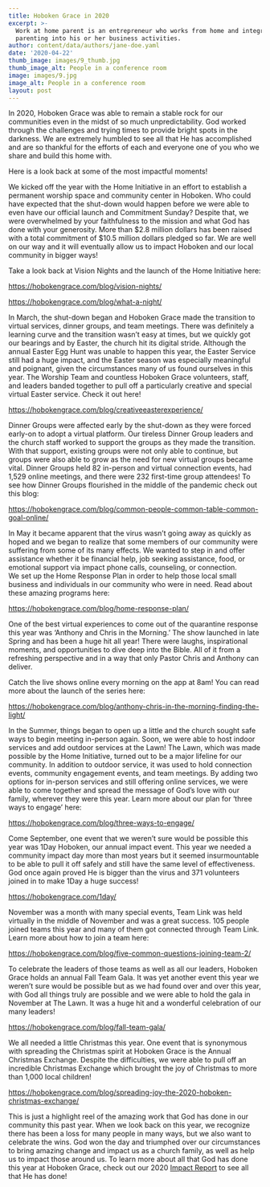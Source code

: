 ```yaml
---
title: Hoboken Grace in 2020
excerpt: >-
  Work at home parent is an entrepreneur who works from home and integrates
  parenting into his or her business activities.
author: content/data/authors/jane-doe.yaml
date: '2020-04-22'
thumb_image: images/9_thumb.jpg
thumb_image_alt: People in a conference room
image: images/9.jpg
image_alt: People in a conference room
layout: post
---
```

In 2020, Hoboken Grace was able to remain a
 stable rock for our communities even in the midst of so much 
unpredictability. God worked through the challenges and trying times to 
provide bright spots in the darkness. We are extremely humbled to see 
all that He has accomplished and are so thankful for the efforts of each
 and everyone one of you who we share and build this home with. 

Here is a look back at some of the most impactful moments!

We kicked off the year with the Home Initiative in an 
effort to establish a permanent worship space and community center in 
Hoboken. Who could have expected that the shut-down would happen before 
we were able to even have our official launch and Commitment Sunday? 
Despite that, we were overwhelmed by your faithfulness to the mission 
and what God has done with your generosity. More than $2.8 million 
dollars has been raised with a total commitment of
 $10.5 million dollars pledged so far. We are well on our way and it 
will eventually allow us to impact Hoboken and our local community in 
bigger ways!

Take a look back at Vision Nights and the launch of the Home Initiative here:

 <https://hobokengrace.com/blog/vision-nights/>

<https://hobokengrace.com/blog/what-a-night/> 

In March, the shut-down began and Hoboken 
Grace made the transition to virtual services, dinner groups, and team 
meetings. There was definitely a learning curve and the transition 
wasn’t easy at times, but we quickly got our bearings and by Easter, the
 church hit its digital stride. Although the annual Easter Egg Hunt was 
unable to happen this year, the Easter Service still had a huge impact, 
and the Easter season was especially meaningful and poignant, given the 
circumstances many of us found ourselves in this year. The Worship Team 
and countless Hoboken Grace volunteers, staff, and leaders banded 
together to pull off a particularly creative and special virtual Easter 
service. Check it out here! 

<https://hobokengrace.com/blog/creativeeasterexperience/>

Dinner Groups were affected early by the 
shut-down as they were forced early-on to adopt a virtual platform. Our 
tireless Dinner Group leaders and the church staff worked to support the
 groups as they made the transition. With that support, existing groups 
were not only able to continue, but groups were also able to grow as the
 need for new virtual groups became vital. Dinner Groups held 82 
in-person and virtual connection events, had 1,529 online meetings, and 
there were 232 first-time group attendees! To see how Dinner Groups flourished in the middle of the pandemic check out this blog: 

<https://hobokengrace.com/blog/common-people-common-table-common-goal-online/> 

In May it became apparent that the virus 
wasn’t going away as quickly as hoped and we began to realize that some 
members of our community were suffering from some of its many effects. We wanted to step in and offer assistance whether it be financial help, job seeking assistance, food, or emotional support via impact phone calls, counseling, or connection. We set up the Home Response Plan in order to help those local small business and individuals in our community who were in need. Read about these amazing programs here:

<https://hobokengrace.com/blog/home-response-plan/>

One of the best virtual experiences to come
 out of the quarantine response this year was ‘Anthony and Chris in the 
Morning.’ The show launched in late Spring and has been a huge hit all 
year! There were laughs, inspirational moments, and opportunities to 
dive deep into the Bible. All of it from a refreshing perspective and in
 a way that only Pastor Chris and Anthony can deliver. 

Catch the live shows online every morning on the app at 8am! You can read more about the launch of the series here: 

<https://hobokengrace.com/blog/anthony-chris-in-the-morning-finding-the-light/>

In the Summer, things began to open up a 
little and the church sought safe ways to begin meeting in-person again.
 Soon, we were able to host indoor services and add outdoor services at 
the Lawn! The Lawn, which was made possible by the Home Initiative, 
turned out to be a major lifeline for our community. In addition to 
outdoor service, it was used to hold connection events, community 
engagement events, and team meetings. By adding two options for 
in-person services and still offering online services, we were able to 
come together and spread the message of God’s love with our family, 
wherever they were this year. Learn more about our plan for ‘three ways 
to engage’ here:

<https://hobokengrace.com/blog/three-ways-to-engage/> 

Come September, one event that we weren’t 
sure would be possible this year was 1Day Hoboken, our annual impact 
event. This year we needed a community impact day more than most years 
but it seemed insurmountable to be able to pull it off safely and still 
have the same level of effectiveness. God once again proved He is bigger
 than the virus and 371 volunteers joined in to make 1Day a huge 
success!

<https://hobokengrace.com/1day/> 

November was a month with many special 
events, Team Link was held virtually in the middle of November and was a
 great success. 105 people joined teams this year and many of them got 
connected through Team Link. Learn more about how to join a team here: 

<https://hobokengrace.com/blog/five-common-questions-joining-team-2/> 

To celebrate the leaders of those teams as 
well as all our leaders, Hoboken Grace holds an annual Fall Team Gala. 
It was yet another event this year we weren’t sure would be possible but
 as we had found over and over this year, with 
God all things truly are possible and we were able to hold the gala in 
November at The Lawn. It was a huge hit and a wonderful celebration of 
our many leaders! 

<https://hobokengrace.com/blog/fall-team-gala/>

We all needed a little Christmas this year.
 One event that is synonymous with spreading the Christmas spirit at 
Hoboken Grace is the Annual Christmas Exchange. Despite the 
difficulties, we were able to pull off an incredible Christmas Exchange 
which brought the joy of Christmas to more than 1,000 local children! 

<https://hobokengrace.com/blog/spreading-joy-the-2020-hoboken-christmas-exchange/>

This is just a highlight reel of the amazing work that God has done in
 our community this past year. When we look back on this year, we 
recognize there has been a loss for many people in many ways, but we 
also want to celebrate the wins. God won the day and triumphed over our 
circumstances to bring amazing change and impact us as a church family, 
as well as help us to impact those around us. To learn more about all 
that God has done this year at Hoboken Grace, check out our 2020 [Impact Report](https://hobokengrace.us10.list-manage.com/track/click?u=9dfae6ab97d25cbc5ab67e78d\&id=bb1d920e12\&e=d62036fff0) to see all that He has done! 
